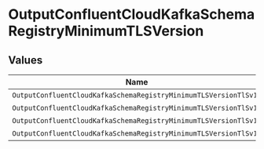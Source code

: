 # OutputConfluentCloudKafkaSchemaRegistryMinimumTLSVersion


## Values

| Name                                                             | Value                                                            |
| ---------------------------------------------------------------- | ---------------------------------------------------------------- |
| `OutputConfluentCloudKafkaSchemaRegistryMinimumTLSVersionTlSv1`  | TLSv1                                                            |
| `OutputConfluentCloudKafkaSchemaRegistryMinimumTLSVersionTlSv11` | TLSv1.1                                                          |
| `OutputConfluentCloudKafkaSchemaRegistryMinimumTLSVersionTlSv12` | TLSv1.2                                                          |
| `OutputConfluentCloudKafkaSchemaRegistryMinimumTLSVersionTlSv13` | TLSv1.3                                                          |
